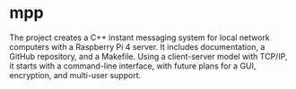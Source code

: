 # mpp
The project creates a C++ instant messaging system for local network computers with a Raspberry Pi 4 server. It includes documentation, a GitHub repository, and a Makefile. Using a client-server model with TCP/IP, it starts with a command-line interface, with future plans for a GUI, encryption, and multi-user support.
